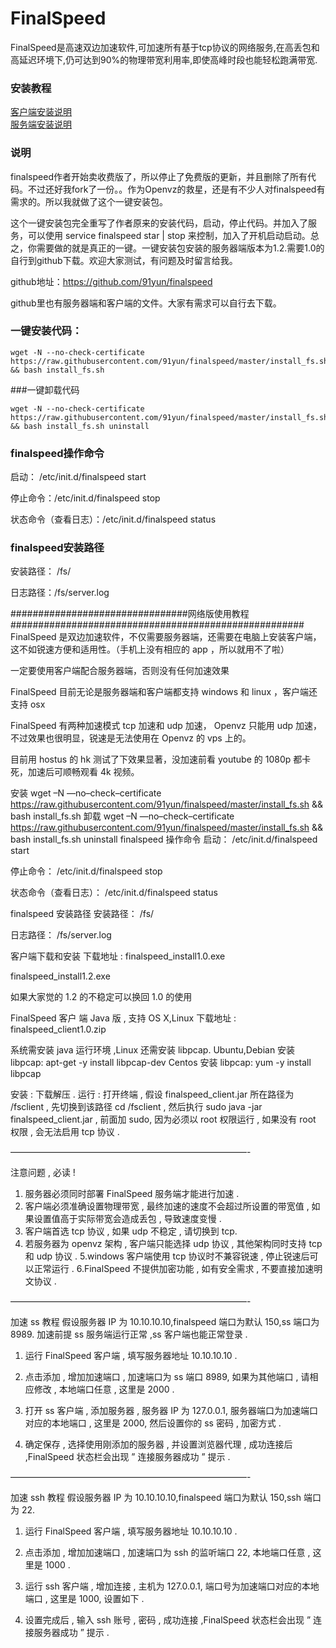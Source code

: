 # FinalSpeed
FinalSpeed是高速双边加速软件,可加速所有基于tcp协议的网络服务,在高丢包和高延迟环境下,仍可达到90%的物理带宽利用率,即使高峰时段也能轻松跑满带宽.

### 安装教程
[客户端安装说明](https://www.91yun.org/archives/615)
<br />
[服务端安装说明](http://www.91yun.org/archives/2775)

### 说明


finalspeed作者开始卖收费版了，所以停止了免费版的更新，并且删除了所有代码。不过还好我fork了一份。。作为Openvz的救星，还是有不少人对finalspeed有需求的。所以我就做了这个一键安装包。

这个一键安装包完全重写了作者原来的安装代码，启动，停止代码。并加入了服务，可以使用 service finalspeed star | stop 来控制，加入了开机启动启动。总之，你需要做的就是真正的一键。一键安装包安装的服务器端版本为1.2.需要1.0的自行到github下载。欢迎大家测试，有问题及时留言给我。

github地址：https://github.com/91yun/finalspeed

github里也有服务器端和客户端的文件。大家有需求可以自行去下载。


### 一键安装代码：
```
wget -N --no-check-certificate https://raw.githubusercontent.com/91yun/finalspeed/master/install_fs.sh && bash install_fs.sh
```
###一键卸载代码
```
wget -N --no-check-certificate https://raw.githubusercontent.com/91yun/finalspeed/master/install_fs.sh && bash install_fs.sh uninstall
```
### finalspeed操作命令

启动： /etc/init.d/finalspeed start

停止命令：/etc/init.d/finalspeed stop

状态命令（查看日志）：/etc/init.d/finalspeed status

### finalspeed安装路径

安装路径： /fs/

日志路径：/fs/server.log

################################网络版使用教程#####################################################
FinalSpeed 是双边加速软件，不仅需要服务器端，还需要在电脑上安装客户端，这不如锐速方便和适用性。（手机上没有相应的 app ，所以就用不了啦）

一定要使用客户端配合服务器端，否则没有任何加速效果

FinalSpeed 目前无论是服务器端和客户端都支持 windows 和 linux ，客户端还支持 osx

FinalSpeed 有两种加速模式 tcp 加速和 udp 加速， Openvz 只能用 udp 加速，不过效果也很明显，锐速是无法使用在 Openvz 的 vps 上的。

目前用 hostus 的 hk 测试了下效果显著，没加速前看 youtube 的 1080p 都卡死，加速后可顺畅观看 4k 视频。

安装
wget –N —no–check–certificate https://raw.githubusercontent.com/91yun/finalspeed/master/install_fs.sh && bash install_fs.sh
卸载
wget –N —no–check–certificate https://raw.githubusercontent.com/91yun/finalspeed/master/install_fs.sh && bash install_fs.sh uninstall
finalspeed 操作命令
启动： /etc/init.d/finalspeed start

停止命令： /etc/init.d/finalspeed stop

状态命令（查看日志）： /etc/init.d/finalspeed status

finalspeed 安装路径
安装路径： /fs/

日志路径： /fs/server.log

客户端下载和安装
下载地址 :
finalspeed_install1.0.exe

finalspeed_install1.2.exe

如果大家觉的 1.2 的不稳定可以换回 1.0 的使用

FinalSpeed 客户 端 Java 版 , 支持 OS X,Linux
下载地址 :
finalspeed_client1.0.zip

系统需安装 java 运行环境 ,Linux 还需安装 libpcap.
Ubuntu,Debian 安装 libpcap: apt-get -y install libpcap-dev
Centos 安装 libpcap: yum -y install libpcap

安装 : 下载解压 .
运行 : 打开终端 , 假设 finalspeed_client.jar 所在路径为 /fsclient , 先切换到该路径 cd /fsclient ,
然后执行 sudo java -jar finalspeed_client.jar , 前面加 sudo, 因为必须以 root 权限运行 , 如果没有 root 权限 , 会无法启用 tcp 协议 .

———————————————————————————-

注意问题 , 必读 !
1. 服务器必须同时部署 FinalSpeed 服务端才能进行加速 .
2. 客户端必须准确设置物理带宽 , 最终加速的速度不会超过所设置的带宽值 , 如果设置值高于实际带宽会造成丢包 , 导致速度变慢 .
3. 客户端首选 tcp 协议 , 如果 udp 不稳定 , 请切换到 tcp.
4. 若服务器为 openvz 架构 , 客户端只能选择 udp 协议 , 其他架构同时支持 tcp 和 udp 协议 .
5.windows 客户端使用 tcp 协议时不兼容锐速 , 停止锐速后可以正常运行 .
6.FinalSpeed 不提供加密功能 , 如有安全需求 , 不要直接加速明文协议 .

———————————————————————————-

加速 ss 教程
假设服务器 IP 为 10.10.10.10,finalspeed 端口为默认 150,ss 端口为 8989.
加速前提 ss 服务端运行正常 ,ss 客户端也能正常登录 .
1. 运行 FinalSpeed 客户端 , 填写服务器地址 10.10.10.10 .

2. 点击添加 , 增加加速端口 , 加速端口为 ss 端口 8989, 如果为其他端口 , 请相应修改 , 本地端口任意 , 这里是 2000 .

3. 打开 ss 客户端 , 添加服务器 , 服务器 IP 为 127.0.0.1, 服务器端口为加速端口对应的本地端口 , 这里是 2000, 然后设置你的 ss 密码 , 加密方式 .

5. 确定保存 , 选择使用刚添加的服务器 , 并设置浏览器代理 , 成功连接后 ,FinalSpeed 状态栏会出现 ” 连接服务器成功 ” 提示 .

———————————————————————————-

加速 ssh 教程
假设服务器 IP 为 10.10.10.10,finalspeed 端口为默认 150,ssh 端口为 22.
1. 运行 FinalSpeed 客户端 , 填写服务器地址 10.10.10.10 .

2. 点击添加 , 增加加速端口 , 加速端口为 ssh 的监听端口 22, 本地端口任意 , 这里是 1000 .

3. 运行 ssh 客户端 , 增加连接 , 主机为 127.0.0.1, 端口号为加速端口对应的本地端口 , 这里是 1000, 设置如下 .

4. 设置完成后 , 输入 ssh 账号 , 密码 , 成功连接 ,FinalSpeed 状态栏会出现 ” 连接服务器成功 ” 提示 .

